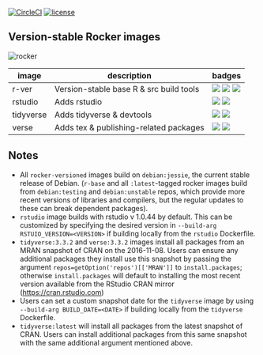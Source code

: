 [![CircleCI](https://circleci.com/gh/rocker-org/rocker-versioned.svg?style=svg)](https://circleci.com/gh/rocker-org/rocker-versioned) [![license](https://img.shields.io/badge/license-GPLv2-blue.svg)](https://opensource.org/licenses/GPL-2.0)


## Version-stable Rocker images

![rocker](https://avatars0.githubusercontent.com/u/9100160?v=3&s=200)


image            | description                               | badges 
---------------- | ----------------------------------------  | ------ 
r-ver            |  Version-stable base R & src build tools  | [![](https://images.microbadger.com/badges/image/rocker/r-ver.svg)](https://microbadger.com/images/rocker/r-ver) [![](https://img.shields.io/badge/Dockerfile-v3.3.2-blue.svg)](https://github.com/rocker-org/rocker-versioned/blob/master/r-ver/3.3.2/Dockerfile)  [![](https://img.shields.io/badge/Dockerfile-latest-blue.svg)](https://github.com/rocker-org/rocker-versioned/blob/master/r-ver/Dockerfile)
rstudio          |  Adds rstudio                             | [![](https://images.microbadger.com/badges/image/cboettig/rstudio.svg)](https://microbadger.com/) [![](https://img.shields.io/badge/Dockerfile-v3.3.2-blue.svg)](https://github.com/rocker-org/rocker/blob/master/rstudio/3.3.2/Dockerfile)  
tidyverse        |  Adds tidyverse & devtools                | [![](https://images.microbadger.com/badges/image/rocker/tidyverse.svg)](https://microbadger.com/images/rocker/tidyverse) [![](https://img.shields.io/badge/Dockerfile-v3.3.2-blue.svg)](https://github.com/rocker-org/rocker-versioned/blob/master/tidyverse/3.3.2/Dockerfile)  
verse            |  Adds tex & publishing-related packages   | [![](https://images.microbadger.com/badges/image/rocker/verse.svg)](https://microbadger.com/images/rocker/verse) [![](https://img.shields.io/badge/Dockerfile-v3.3.2-blue.svg)](https://github.com/rocker-org/rocker-versioned/blob/master/verse/3.3.2/Dockerfile)  


Notes
-----

- All `rocker-versioned` images build on `debian:jessie`, the current stable release of Debian. (`r-base` and all `:latest`-tagged rocker images build from `debian:testing` and `debian:unstable` repos, which provide more recent versions of libraries and compilers, but the regular updates to these can break dependent packages).
- `rstudio` image builds with rstudio v 1.0.44 by default. This can be customized by specifying the desired version in `--build-arg RSTUIO_VERSION=<VERSION>` if building locally from the `rstudio` Dockerfile.
- `tidyverse:3.3.2` and `verse:3.3.2` images install all packages from an MRAN snapshot of CRAN on the 2016-11-08.  Users can ensure any additional packages they install use this snapshot by passing the argument `repos=getOption('repos')[['MRAN']]` to `install.packages`; otherwise `install.packages` will default to installing the most recent version available from the RStudio CRAN mirror (<https://cran.rstudio.com>)
- Users can set a custom snapshot date for the `tidyverse` image by using `--build-arg BUILD_DATE=<DATE>` if building locally from the `tidyverse` Dockerfile.
- `tidyverse:latest` will install all packages from the latest snapshot of CRAN.  Users can install additional packages from this same snapshot with the same additional argument mentioned above. 

